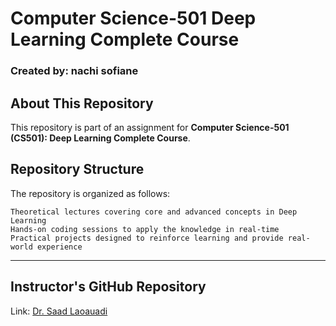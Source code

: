 # Computer Science-501  Deep Learning Complete Course
### Created by: nachi sofiane

## About This Repository
This repository is part of an assignment for **Computer Science-501 (CS501): Deep Learning Complete Course**.

## Repository Structure
The repository is organized as follows:

    Theoretical lectures covering core and advanced concepts in Deep Learning
    Hands-on coding sessions to apply the knowledge in real-time
    Practical projects designed to reinforce learning and provide real-world experience
---
## Instructor's GitHub Repository
Link: [Dr. Saad Laoauadi ](https://github.com/dr-saad-la/CS501-Deep-Learning-Complete-Course.git) 
